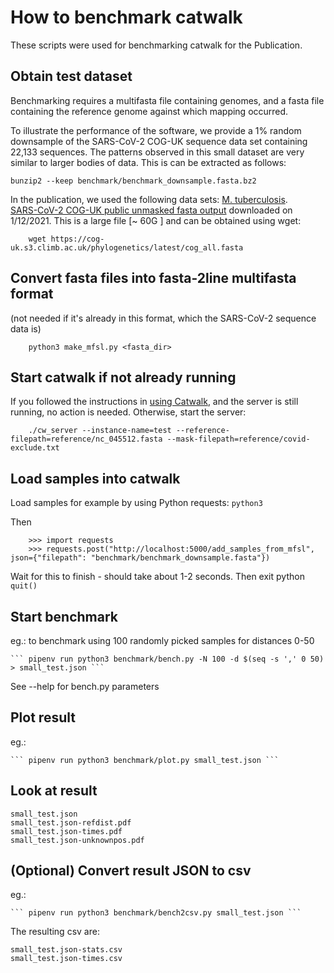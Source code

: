 # How to benchmark catwalk

These scripts were used for benchmarking catwalk for the Publication.

## Obtain test dataset

Benchmarking requires a multifasta file containing genomes, and a fasta file containing the reference genome against which mapping occurred.  

To illustrate the performance of the software, we provide a 1% random downsample of the SARS-CoV-2 COG-UK sequence data set containing 22,133 sequences.  The patterns observed in this small dataset are very similar to larger bodies of data.  This is can be extracted as follows:

``` bunzip2 --keep benchmark/benchmark_downsample.fasta.bz2 ```

In the publication, we used the following data sets:
[M. tuberculosis](https://ora.ox.ac.uk/objects/uuid:82ce6500-fa71-496a-8ba5-ba822b6cbb50).   
[SARS-CoV-2 COG-UK public unmasked fasta output](https://cog-uk.s3.climb.ac.uk/phylogenetics/latest/cog_unmasked_alignment.fasta) downloaded on 1/12/2021. This is a large file [~ 60G ] and can be obtained using wget:
```
    wget https://cog-uk.s3.climb.ac.uk/phylogenetics/latest/cog_all.fasta
```

## Convert fasta files into fasta-2line multifasta format

(not needed if it's already in this format, which the SARS-CoV-2 sequence data is)
```
    python3 make_mfsl.py <fasta_dir>
```

## Start catwalk if not already running
If you followed the instructions in [using Catwalk](use.md), and the server is still running, no action is needed.  Otherwise, start the server:
```
    ./cw_server --instance-name=test --reference-filepath=reference/nc_045512.fasta --mask-filepath=reference/covid-exclude.txt
```
## Load samples into catwalk

Load samples for example by using Python requests:
```python3```

Then 
```
    >>> import requests
    >>> requests.post("http://localhost:5000/add_samples_from_mfsl", json={"filepath": "benchmark/benchmark_downsample.fasta"})
```
Wait for this to finish - should take about 1-2 seconds.  Then exit python
``` quit() ```

## Start benchmark

eg.: to benchmark using 100 randomly picked samples for distances 0-50

    ``` pipenv run python3 benchmark/bench.py -N 100 -d $(seq -s ',' 0 50) > small_test.json ```

See --help for bench.py parameters

## Plot result

eg.:

    ``` pipenv run python3 benchmark/plot.py small_test.json ```

## Look at result

    small_test.json
    small_test.json-refdist.pdf
    small_test.json-times.pdf
    small_test.json-unknownpos.pdf 

## (Optional) Convert result JSON to csv

eg.:

    ``` pipenv run python3 benchmark/bench2csv.py small_test.json ```

The resulting csv are:

    small_test.json-stats.csv
    small_test.json-times.csv
